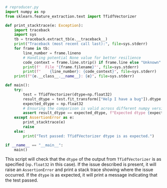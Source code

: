 ```python
# reproducer.py
import numpy as np
from sklearn.feature_extraction.text import TfidfVectorizer

def print_stacktrace(e: Exception):
    import traceback
    import sys
    tb = traceback.extract_tb(e.__traceback__)
    print("Traceback (most recent call last):", file=sys.stderr)
    for frame in tb:
        line_number = frame.lineno
        # Handling potential None value for better resilience
        code_context = frame.line.strip() if frame.line else "Unknown"
        print(f'  File "{frame.filename}"', file=sys.stderr)
        print(f"    {line_number}: {code_context}", file=sys.stderr)
    print(f"{e.__class__.__name__}: {e}", file=sys.stderr)

def main():
    try:
        test = TfidfVectorizer(dtype=np.float32)
        result_dtype = test.fit_transform(["Help I have a bug"]).dtype
        expected_dtype = np.float32
        # Ensuring the comparison is valid across different numpy versions
        assert result_dtype == expected_dtype, f"Expected dtype {expected_dtype}, got {result_dtype}"
    except AssertionError as e:
        print_stacktrace(e)
        raise
    else:
        print("Test passed: TfidfVectorizer dtype is as expected.")

if __name__ == "__main__":
    main()
```

This script will check that the `dtype` of the output from `TfidfVectorizer` is as specified (`np.float32` in this case). If the issue described is present, it will raise an `AssertionError` and print a stack trace showing where the issue occurred. If the `dtype` is as expected, it will print a message indicating that the test passed.